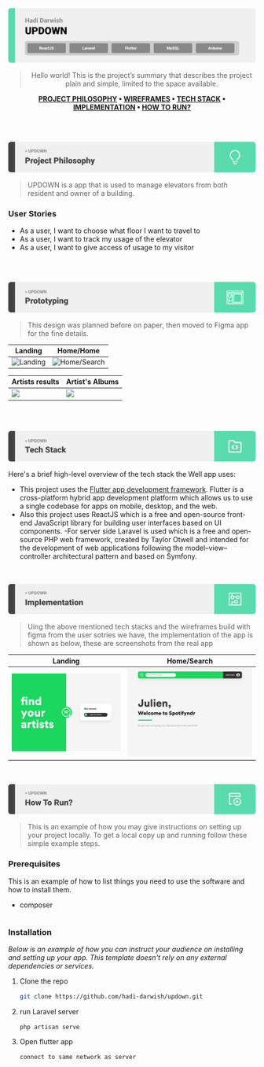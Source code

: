<img src="./readme/title1.svg"/>

<div align="center">

> Hello world! This is the project’s summary that describes the project plain and simple, limited to the space available.

**[PROJECT PHILOSOPHY](https://github.com/hadi-darwish/updown#-project-philosophy) • [WIREFRAMES](https://github.com/hadi-darwish/updown#-wireframes) • [TECH STACK](https://github.com/hadi-darwish/updown#-tech-stack) • [IMPLEMENTATION](https://github.com/hadi-darwish/updown#-impplementation) • [HOW TO RUN?](https://github.com/hadi-darwish/updown#-how-to-run)**

</div>

<br><br>

<img src="./readme/title2.svg"/>

> UPDOWN is a app that is used to manage elevators from both resident and owner of a building.

### User Stories

- As a user, I want to choose what floor I want to travel to
- As a user, I want to track my usage of the elevator
- As a user, I want to give access of usage to my visitor

<br><br>

<img src="./readme/title3.svg"/>

> This design was planned before on paper, then moved to Figma app for the fine details.

| Landing                                                                  | Home/Home                                                        |
| ------------------------------------------------------------------------ | ---------------------------------------------------------------- |
| ![Landing](https://github.com/hadi-darwish/updown/demo/Landing_Page.jpg) | ![Home/Search](https://github.com/hadi-darwish/updown/demo/.jpg) |

| Artists results                                 | Artist's Albums                                                  |
| ----------------------------------------------- | ---------------------------------------------------------------- |
| ![](https://github.com/hadi-darwish/updown.jpg) | ![](https://github.com/hadi-darwish/updown/demo/Albums_Page.jpg) |

<br><br>

<img src="./readme/title4.svg"/>

Here's a brief high-level overview of the tech stack the Well app uses:

- This project uses the [Flutter app development framework](https://flutter.dev/). Flutter is a cross-platform hybrid app development platform which allows us to use a single codebase for apps on mobile, desktop, and the web.
- Also this project uses ReactJS which is a free and open-source front-end JavaScript library for building user interfaces based on UI components.
  -For server side Laravel is used which is a free and open-source PHP web framework, created by Taylor Otwell and intended for the development of web applications following the model–view–controller architectural pattern and based on Symfony.

<br><br>
<img src="./readme/title5.svg"/>

> Uing the above mentioned tech stacks and the wireframes build with figma from the user sotries we have, the implementation of the app is shown as below, these are screenshots from the real app

| Landing                                                                                | Home/Search                                                                               |
| -------------------------------------------------------------------------------------- | ----------------------------------------------------------------------------------------- |
| ![Landing](https://github.com/julescript/spotifyndr/blob/master/demo/Landing_Page.jpg) | ![Home/Search](https://github.com/julescript/spotifyndr/blob/master/demo/Search_Page.jpg) |

<br><br>
<img src="./readme/title6.svg"/>

> This is an example of how you may give instructions on setting up your project locally.
> To get a local copy up and running follow these simple example steps.

### Prerequisites

This is an example of how to list things you need to use the software and how to install them.

- composer
  ```

  ```

### Installation

_Below is an example of how you can instruct your audience on installing and setting up your app. This template doesn't rely on any external dependencies or services._

1. Clone the repo
   ```sh
   git clone https://github.com/hadi-darwish/updown.git
   ```
2. run Laravel server
   ```
   php artisan serve
   ```
3. Open flutter app
   ```
   connect to same network as server
   ```
